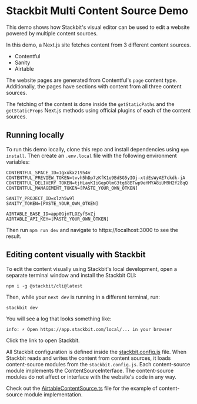 # Stackbit Multi Content Source Demo

This demo shows how Stackbit's visual editor can be used to edit a website
powered by multiple content sources.

In this demo, a Next.js site fetches content from 3 different content sources.

- Contentful
- Sanity
- Airtable 

The website pages are generated from Contentful's `page` content type.
Additionally, the pages have sections with content from all three content sources.

The fetching of the content is done inside the `getStaticPaths` and the
`getStaticProps` Next.js methods using official plugins of each of the
content sources.

## Running locally

To run this demo locally, clone this repo and install dependencies using
`npm install`.
Then create an `.env.local` file with the following environment variables:

```shell
CONTENTFUL_SPACE_ID=1gxukxz1954v
CONTENTFUL_PREVIEW_TOKEN=tvvh5hDp7zKfK1o9BdSG5yIOj-xtdEsWyAE7ckdk-jA
CONTENTFUL_DELIVERY_TOKEN=tjHLayKIiGepOlmG3tg68BTwp9eYMYA8iUM9H2f28qQ
CONTENTFUL_MANAGEMENT_TOKEN=[PASTE_YOUR_OWN_OTKEN]

SANITY_PROJECT_ID=xlzh5w9l
SANITY_TOKEN=[PASTE_YOUR_OWN_OTKEN]

AIRTABLE_BASE_ID=app0GjmTLOZyfSvZj
AIRTABLE_API_KEY=[PASTE_YOUR_OWN_OTKEN]
```

Then run `npm run dev` and navigate to https://localhost:3000 to see the result.

## Editing content visually with Stackbit

To edit the content visually using Stackbit's local development, open a separate
terminal window and install the Stackbit CLI:

```shell
npm i -g @stackbit/cli@latest
```

Then, while your `next dev` is running in a different terminal, run:

```shell
stackbit dev
```

You will see a log that looks something like:

```shell
info: ⚡ Open https://app.stackbit.com/local/... in your browser
```

Click the link to open Stackbit.

All Stackbit configuration is defined inside the [stackbit.config.js](./stackbit.config.js)
file. When Stackbit reads and writes the content from content sources, it loads
content-source modules from the `stackbit.config.js`. Each content-source module
implements the ContentSourceInterface. The content-source modules do not affect
or interface with the website's code in any way.

Check out the [AirtableContentSource.ts](./airtable-content-source/AirtableContentSource.ts)
file for the example of content-source module implementation.
